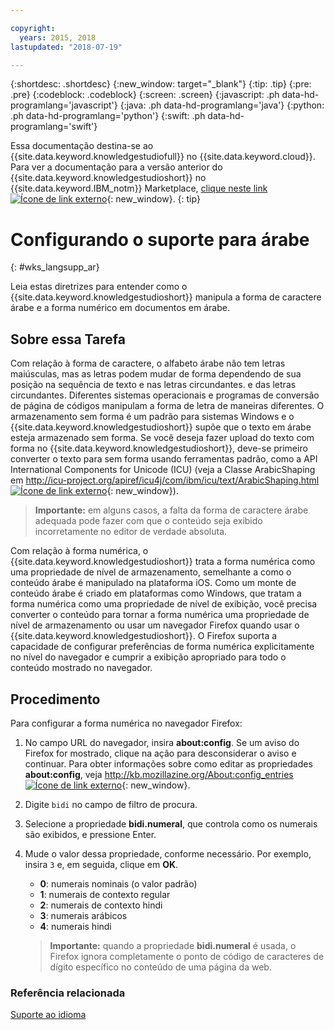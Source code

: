 ```yaml
---

copyright:
  years: 2015, 2018
lastupdated: "2018-07-19"

---
```


{:shortdesc: .shortdesc}
{:new_window: target="_blank"}
{:tip: .tip}
{:pre: .pre}
{:codeblock: .codeblock}
{:screen: .screen}
{:javascript: .ph data-hd-programlang='javascript'}
{:java: .ph data-hd-programlang='java'}
{:python: .ph data-hd-programlang='python'}
{:swift: .ph data-hd-programlang='swift'}

Essa documentação destina-se ao {{site.data.keyword.knowledgestudiofull}} no {{site.data.keyword.cloud}}. Para ver a documentação para a versão anterior do {{site.data.keyword.knowledgestudioshort}} no {{site.data.keyword.IBM_notm}} Marketplace, [clique neste link ![Ícone de link externo](../../icons/launch-glyph.svg "Ícone de link externo")](https://console.bluemix.net/docs/services/knowledge-studio/language-support-arabic.html){: new_window}.
{: tip}

# Configurando o suporte para árabe
{: #wks_langsupp_ar}

Leia estas diretrizes para entender como o {{site.data.keyword.knowledgestudioshort}} manipula a forma de caractere árabe e a forma numérico em documentos em árabe.

## Sobre essa Tarefa

Com relação à forma de caractere, o alfabeto árabe não tem letras maiúsculas, mas as letras podem mudar de forma dependendo de sua posição na sequência de texto e nas letras circundantes.
e das letras circundantes. Diferentes sistemas operacionais e programas de conversão de página de códigos manipulam a forma de letra de maneiras diferentes. O armazenamento sem forma é um padrão para sistemas Windows e o {{site.data.keyword.knowledgestudioshort}} supõe que o texto em árabe esteja armazenado sem forma. Se você deseja fazer upload do texto com forma no {{site.data.keyword.knowledgestudioshort}}, deve-se primeiro converter o texto para sem forma usando ferramentas padrão, como a API International Components for Unicode (ICU) (veja a Classe ArabicShaping em [http://icu-project.org/apiref/icu4j/com/ibm/icu/text/ArabicShaping.html ![Ícone de link externo](../../icons/launch-glyph.svg "Ícone de link externo")](http://icu-project.org/apiref/icu4j/com/ibm/icu/text/ArabicShaping.html){: new_window}).

> **Importante:** em alguns casos, a falta da forma de caractere árabe adequada pode fazer com que o conteúdo seja exibido incorretamente no editor de verdade absoluta.

Com relação à forma numérica, o {{site.data.keyword.knowledgestudioshort}} trata a forma numérica como uma propriedade de nível de armazenamento, semelhante a como o conteúdo árabe é manipulado na plataforma iOS. Como um monte de conteúdo árabe é criado em plataformas como Windows, que tratam a forma numérica como uma propriedade de nível de exibição, você precisa converter o conteúdo para tornar a forma numérica uma propriedade de nível de armazenamento ou usar um navegador Firefox quando usar o {{site.data.keyword.knowledgestudioshort}}. O Firefox suporta a capacidade de configurar preferências de forma numérica explicitamente no nível do navegador e cumprir a exibição apropriado para todo o conteúdo mostrado no navegador.

## Procedimento

Para configurar a forma numérica no navegador Firefox:

1. No campo URL do navegador, insira **about:config**. Se um aviso do Firefox for mostrado, clique na ação para desconsiderar o aviso e continuar. Para obter informações sobre como editar as propriedades **about:config**, veja [http://kb.mozillazine.org/About:config_entries ![Ícone de link externo](../../icons/launch-glyph.svg "Ícone de link externo")](http://kb.mozillazine.org/About:config_entries){: new_window}.
1. Digite `bidi` no campo de filtro de procura.
1. Selecione a propriedade **bidi.numeral**, que controla como os numerais são exibidos, e pressione Enter.
1. Mude o valor dessa propriedade, conforme necessário. Por exemplo, insira `3` e, em seguida, clique em **OK**.

    - **0**: numerais nominais (o valor padrão)
    - **1**: numerais de contexto regular
    - **2**: numerais de contexto hindi
    - **3**: numerais arábicos
    - **4**: numerais hindi

    > **Importante:** quando a propriedade **bidi.numeral** é usada, o Firefox ignora completamente o ponto de código de caracteres de dígito específico no conteúdo de uma página da web.

### Referência relacionada

[Suporte ao idioma](/docs/services/watson-knowledge-studio/language-support.html)
